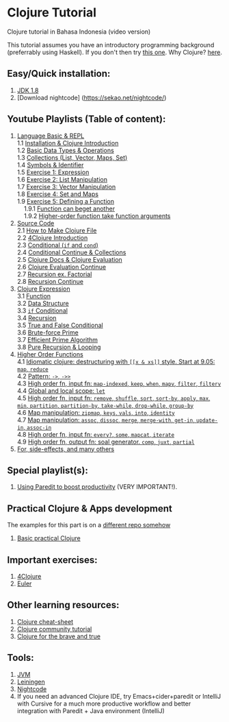 # Clojure Tutorial

Clojure tutorial in Bahasa Indonesia (video version)  

This tutorial assumes you have an introductory programming background (preferrably using Haskell).
If you don't then try [this one](https://github.com/Zenius2016/BoardAlfa). Why Clojure? [here](http://www.infoq.com/presentations/Simple-Made-Easy).

## Easy/Quick installation:

1. [JDK 1.8](http://www.oracle.com/technetwork/java/javase/downloads/jdk8-downloads-2133151.html)
2. [Download nightcode] (https://sekao.net/nightcode/)

## Youtube Playlists (Table of content):

1. [Language Basic & REPL](https://youtu.be/NXxJavT7ILY?list=PLlTjr2CPUG1-tA4FMIGCCyJFGuZbB-gpq)  
 1.1 [Installation & Clojure Introduction](https://www.youtube.com/watch?v=NXxJavT7ILY&feature=youtu.be&list=PLlTjr2CPUG1-tA4FMIGCCyJFGuZbB-gpq)   
 1.2 [Basic Data Types & Operations](https://www.youtube.com/watch?v=h-e5epfgGp0&list=PLlTjr2CPUG1-tA4FMIGCCyJFGuZbB-gpq&index=2)  
 1.3 [Collections (List, Vector, Maps, Set)](https://www.youtube.com/watch?v=7uRzGD8h8b8&index=3&list=PLlTjr2CPUG1-tA4FMIGCCyJFGuZbB-gpq)  
 1.4 [Symbols & Identifier](https://www.youtube.com/watch?v=PRfFqxHJqYY&list=PLlTjr2CPUG1-tA4FMIGCCyJFGuZbB-gpq&index=4)  
 1.5 [Exercise 1: Expression](https://www.youtube.com/watch?v=Q-Q5ViMOkeE&index=5&list=PLlTjr2CPUG1-tA4FMIGCCyJFGuZbB-gpq)  
 1.6 [Exercise 2: List Manipulation ](https://www.youtube.com/watch?v=8F6lRTbePGA&list=PLlTjr2CPUG1-tA4FMIGCCyJFGuZbB-gpq&index=6)  
 1.7 [Exercise 3: Vector Manipulation](https://www.youtube.com/watch?v=3tM3P4_hz-c&index=7&list=PLlTjr2CPUG1-tA4FMIGCCyJFGuZbB-gpq)  
 1.8 [Exercise 4: Set and Maps ](https://www.youtube.com/watch?v=jHBexy6tVXU&list=PLlTjr2CPUG1-tA4FMIGCCyJFGuZbB-gpq&index=8)  
 1.9 [Exercise 5: Defining a Function](https://www.youtube.com/watch?v=g5EqfyzuYl8&index=9&list=PLlTjr2CPUG1-tA4FMIGCCyJFGuZbB-gpq)  
 &nbsp;&nbsp;&nbsp;&nbsp;1.9.1  [Function can beget another](https://youtu.be/g5EqfyzuYl8?list=PLlTjr2CPUG1-tA4FMIGCCyJFGuZbB-gpq&t=8m49s)  
 &nbsp;&nbsp;&nbsp;&nbsp;1.9.2 [Higher-order function take function arguments](https://youtu.be/g5EqfyzuYl8?t=16m16s)  
2. [Source Code](https://www.youtube.com/watch?v=KLgrUWyqGgw&feature=youtu.be&list=PLlTjr2CPUG187bvI0lY00K6n1GVbyFLdU)  
  2.1 [How to Make Clojure File](https://www.youtube.com/watch?v=KLgrUWyqGgw&feature=youtu.be&list=PLlTjr2CPUG187bvI0lY00K6n1GVbyFLdU)  
  2.2 [4Clojure  Introduction](https://www.youtube.com/watch?v=ihX2k1Ig2q0&index=2&list=PLlTjr2CPUG187bvI0lY00K6n1GVbyFLdU)  
  2.3 [Conditional (`if` and `cond`) ](https://www.youtube.com/watch?v=o8wqw7A1xj8&list=PLlTjr2CPUG187bvI0lY00K6n1GVbyFLdU&index=3)  
  2.4 [Conditional Continue & Collections](https://www.youtube.com/watch?v=MhoS_U8eg10&index=4&list=PLlTjr2CPUG187bvI0lY00K6n1GVbyFLdU)  
  2.5 [Clojure Docs & Clojure Evaluation](https://www.youtube.com/watch?v=EyCbsZ-mVmI&index=5&list=PLlTjr2CPUG187bvI0lY00K6n1GVbyFLdU)  
  2.6 [Clojure Evaluation Continue](https://www.youtube.com/watch?v=v8edssoaXuo&index=6&list=PLlTjr2CPUG187bvI0lY00K6n1GVbyFLdU)  
  2.7 [Recursion ex. Factorial](https://www.youtube.com/watch?v=VBqGy5E0LwY&list=PLlTjr2CPUG187bvI0lY00K6n1GVbyFLdU&index=7)  
  2.8 [Recursion Continue](https://www.youtube.com/watch?v=D4gft10cC_E&index=8&list=PLlTjr2CPUG187bvI0lY00K6n1GVbyFLdU)  
3. [Clojure Expression](https://www.youtube.com/watch?v=74lhwCaL5_g&list=PLlTjr2CPUG18iBKGdoSQQsoJJeErVrqyY)  
  3.1 [Function](https://www.youtube.com/watch?v=74lhwCaL5_g&list=PLlTjr2CPUG18iBKGdoSQQsoJJeErVrqyY)  
  3.2 [Data Structure](https://www.youtube.com/watch?v=IoJ22_Ro4M4&index=2&list=PLlTjr2CPUG18iBKGdoSQQsoJJeErVrqyY)  
  3.3 [`if` Conditional](https://www.youtube.com/watch?v=w7CR_rDC7tQ&list=PLlTjr2CPUG18iBKGdoSQQsoJJeErVrqyY&index=3)    
  3.4 [Recursion](https://www.youtube.com/watch?v=u6IDIX1rJV4&list=PLlTjr2CPUG18iBKGdoSQQsoJJeErVrqyY&index=4)  
  3.5 [True and False Conditional](https://www.youtube.com/watch?v=yE3mU5b8rBs&list=PLlTjr2CPUG18iBKGdoSQQsoJJeErVrqyY&index=5)  
  3.6 [Brute-force Prime](https://www.youtube.com/watch?v=GaeIDpdfpc0&index=6&list=PLlTjr2CPUG18iBKGdoSQQsoJJeErVrqyY)  
  3.7 [Efficient Prime Algorithm ](https://www.youtube.com/watch?v=oiXewIUjGVg&index=7&list=PLlTjr2CPUG18iBKGdoSQQsoJJeErVrqyY)  
  3.8 [Pure Recursion & Looping](https://www.youtube.com/watch?v=oLmamghbW_g&list=PLlTjr2CPUG18iBKGdoSQQsoJJeErVrqyY&index=8)  
4. [Higher Order Functions](https://www.youtube.com/playlist?list=PLlTjr2CPUG185iOkewp5i-uVoflhSrw_z)  
  4.1 [Idiomatic clojure: destructuring with `[[x & xs]]` style. Start at 9.05: `map`, `reduce`](https://www.youtube.com/watch?v=9rHL8yTWZQo&list=PLlTjr2CPUG185iOkewp5i-uVoflhSrw_z&index=1)  
  4.2 [Pattern: `->`, `->>`](https://www.youtube.com/watch?v=25Xs7OdkQqk&list=PLlTjr2CPUG185iOkewp5i-uVoflhSrw_z&index=2)  
  4.3 [High order fn, input fn: `map-indexed`, `keep`, `when`, `mapv`, `filter`, `filterv`](https://www.youtube.com/watch?v=kH9m9h08090&list=PLlTjr2CPUG185iOkewp5i-uVoflhSrw_z&index=3)  
  4.4 [Global and local scope: `let`](https://www.youtube.com/watch?v=h5rSmJmn_U4&list=PLlTjr2CPUG185iOkewp5i-uVoflhSrw_z&index=4)  
  4.5 [High order fn, input fn: `remove`, `shuffle`, `sort`, `sort-by`, `apply`, `max`, `min`, `partition`, `partition-by`, `take-while`, `drop-while`, `group-by`](https://www.youtube.com/watch?v=YMbIaJ7c_fw&list=PLlTjr2CPUG185iOkewp5i-uVoflhSrw_z&index=5)  
  4.6 [Map manipulation: `zipmap`, `keys`, `vals`, `into`, `identity`](https://www.youtube.com/watch?v=MMXKQAb3ofw&list=PLlTjr2CPUG185iOkewp5i-uVoflhSrw_z&index=6)  
  4.7 [Map manipulation: `assoc`, `dissoc`, `merge`, `merge-with`, `get-in`, `update-in`, `assoc-in`](https://www.youtube.com/watch?v=wdlZXeMafr4&list=PLlTjr2CPUG185iOkewp5i-uVoflhSrw_z&index=7)  
  4.8 [High order fn, input fn: `every?`, `some`, `mapcat`, `iterate`](https://www.youtube.com/watch?v=nSJpRzVvUdE&list=PLlTjr2CPUG185iOkewp5i-uVoflhSrw_z&index=8)  
  4.9 [High order fn, output fn: soal generator. `comp`, `juxt`, `partial`](https://www.youtube.com/watch?v=tbMZnX5Nzd0&list=PLlTjr2CPUG185iOkewp5i-uVoflhSrw_z&index=9)
5. [For, side-effects, and many others](https://www.youtube.com/watch?v=CMicaVzbds4&list=PLlTjr2CPUG195scQQ6m0YMWIoXQy3e6rH)  

## Special playlist(s):

1. [Using Paredit to boost productivity](https://www.youtube.com/playlist?list=PLlTjr2CPUG19Yq3XMnjfquTQdltu2QOOM) (VERY IMPORTANT!).  

## Practical Clojure & Apps development

The examples for this part is on a [different repo somehow](https://github.com/squest/Clojure-practical-examples)    

1. [Basic practical Clojure](https://www.youtube.com/watch?v=BaRhEEWvoGk&index=1&list=PLlTjr2CPUG18jcaWKAiNlj6T4uZSgWUeg)  

## Important exercises:

1. [4Clojure](http://www.4clojure.com)
2. [Euler](http://www.projecteuler.ne)  

## Other learning resources:

1. [Clojure cheat-sheet](https://clojuredocs.org/quickref)
2. [Clojure community tutorial](http://clojure-doc.org/articles/content.html)
3. [Clojure for the brave and true](http://www.braveclojure.com)


## Tools:

1. [JVM](http://www.java.com/en/download/manual.jsp)
2. [Leiningen](http://leiningen.org/)
3. [Nightcode](https://sekao.net/nightcode/)
4. If you need an advanced Clojure IDE, try Emacs+cider+paredit or IntelliJ with Cursive for a much more productive workflow and better integration with Paredit + Java environment (IntelliJ)
